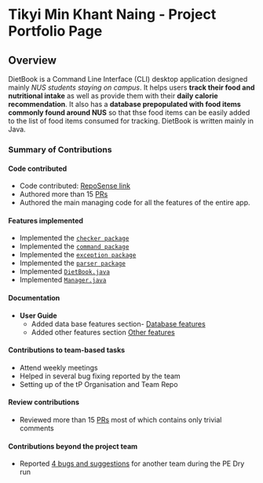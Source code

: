 # Tikyi Min Khant Naing - Project Portfolio Page

## Overview
DietBook is a Command Line Interface (CLI) desktop application designed mainly _NUS students staying on campus_. It helps users **track their food and nutritional intake** as well as provide them with their **daily calorie recommendation**. It also has a **database prepopulated with food items commonly found around NUS** so that thse food items can be easily added to the list of food items consumed for tracking. DietBook is written mainly in Java.

### Summary of Contributions

#### Code contributed

* Code contributed: [RepoSense link](https://nus-cs2113-ay2021s1.github.io/tp-dashboard/#search=tikimonarch&sort=groupTitle&sortWithin=title&since=2020-09-27&timeframe=commit&mergegroup=&groupSelect=groupByRepos&breakdown=true&checkedFileTypes=docs~functional-code~test-code~other)
* Authored more than 15 [PRs](https://github.com/AY2021S1-CS2113-T14-4/tp/pulls?q=is%3Apr+author%3Atikimonarch+)
* Authored the main managing code for all the features of the entire app.

#### Features implemented

* Implemented the [`checker package`](https://github.com/AY2021S1-CS2113-T14-4/tp/tree/master/src/main/java/seedu/dietbook/checker)
* Implemented the [`command package`](https://github.com/AY2021S1-CS2113-T14-4/tp/tree/master/src/main/java/seedu/dietbook/command) 
* Implemented the [`exception package`](https://github.com/AY2021S1-CS2113-T14-4/tp/tree/master/src/main/java/seedu/dietbook/exception)
* Implemented the [`parser package`](https://github.com/AY2021S1-CS2113-T14-4/tp/tree/master/src/main/java/seedu/dietbook/parser)
* Implemented [`DietBook.java`](https://github.com/AY2021S1-CS2113-T14-4/tp/blob/master/src/main/java/seedu/dietbook/DietBook.java)
* Implemented [`Manager.java`](https://github.com/AY2021S1-CS2113-T14-4/tp/blob/master/src/main/java/seedu/dietbook/Manager.java)

#### Documentation

* **User Guide**<br/>
    * Added data base features section- [Database features](https://github.com/AY2021S1-CS2113-T14-4/tp/blob/master/docs/UserGuide.md#features-related-to-the-food-database)
    * Added other features section [Other features](https://github.com/AY2021S1-CS2113-T14-4/tp/blob/master/docs/UserGuide.md#other-features)

#### Contributions to team-based tasks

* Attend weekly meetings
* Helped in several bug fixing reported by the team 
* Setting up of the tP Organisation and Team Repo

#### Review contributions

* Reviewed more than 15 [PRs](https://github.com/AY2021S1-CS2113-T14-4/tp/pulls?q=is%3Apr+is%3Aclose+reviewed-by%3A%40me+) most of which contains only trivial comments

#### Contributions beyond the project team

* Reported [4 bugs and suggestions](https://github.com/AY2021S1-CS2113T-W11-2/tp/issues?q=is%3Aissue+tikimonarch) for another team during the PE Dry run

